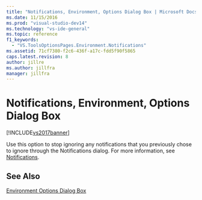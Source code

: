 ```yaml
---
title: "Notifications, Environment, Options Dialog Box | Microsoft Docs"
ms.date: 11/15/2016
ms.prod: "visual-studio-dev14"
ms.technology: "vs-ide-general"
ms.topic: reference
f1_keywords:
  - "VS.ToolsOptionsPages.Environment.Notifications"
ms.assetid: 71cf7380-f2c6-436f-a17c-fdd5f90f5865
caps.latest.revision: 8
author: jillre
ms.author: jillfra
manager: jillfra
---
```

# Notifications, Environment, Options Dialog Box
[!INCLUDE[vs2017banner](../../includes/vs2017banner.md)]

Use this option to stop ignoring any notifications that you previously chose to ignore through the Notifications dialog. For more information, see [Notifications](../../ide/visual-studio-notifications.md).

## See Also
 [Environment Options Dialog Box](../../ide/reference/environment-options-dialog-box.md)
